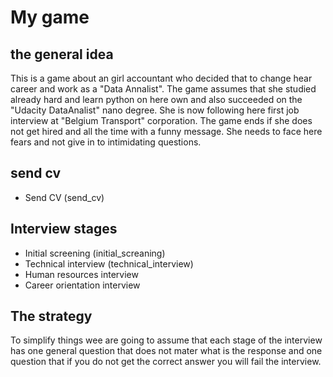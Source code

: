# My game

## the general idea
This is a game about an girl accountant who decided that to change hear career
and work as a "Data Annalist". The game assumes that she studied already
hard and learn python on here own and also succeeded on the "Udacity DataAnalist"
nano degree. She is now following here first job interview at "Belgium Transport"
corporation.
The game ends if she does not get hired and all the time with a funny message.
She needs to face here fears and not give in to intimidating questions.

## send cv
- Send CV (send_cv)
## Interview stages
- Initial screening (initial_screaning)
- Technical interview (technical_interview)
- Human resources interview
- Career orientation interview

## The strategy
To simplify things wee are going to assume that each stage of the interview
has one general question that does not mater what is the response and one
question that if you do not get the correct answer you will fail the interview.
